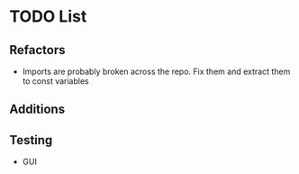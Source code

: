 # TODO List

## Refactors

- Imports are probably broken across the repo. Fix them and extract them to const variables

## Additions

## Testing

- GUI